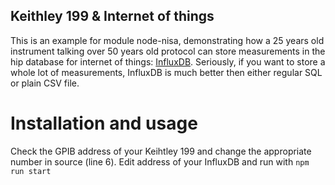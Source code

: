 
## Keithley 199 & Internet of things
This is an example for module node-nisa, demonstrating how a 25 years old instrument talking over 50 years old protocol can store measurements in the hip database for internet of things: [InfluxDB](https://influxdb.com/). Seriously, if you want to store a whole lot of measurements, InfluxDB is much better then either regular SQL or plain CSV file.

# Installation and usage
Check the GPIB address of your Keihtley 199 and change the appropriate number in source (line 6). Edit address of your InfluxDB and run with ``` npm run start ```